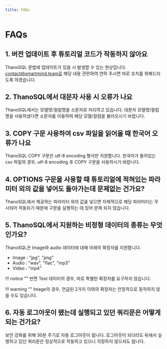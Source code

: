 ```yaml
---
title: FAQs
---
```

# __FAQs__

## **1. 버전 업데이트 후 튜토리얼 코드가 작동하지 않아요**
ThanoSQL 문법에 업데이트가 있을 시 발생할 수 있는 현상입니다. contact@smartmind.team로 해당 내용 관련하여 연락 주시면 따로 조치를 취해드리도록 하겠습니다.

## **2. ThanoSQL에서 대문자 사용 시 오류가 나요** 
ThanoSQL에서는 모델명/컬럼명을 소문자로 처리하고 있습니다. 대문자 모델명/컬럼명을 사용하셨다면 소문자를 이용하여 해당 모델/컬럼을 불러오시기 바랍니다.

## **3. COPY 구문 사용하여 csv 파일을 읽어올 때 한국어 오류가 나요**
ThanoSQL COPY 구문은 utf-8 encoding 형식만 지원합니다. 한국어가 들어있는 csv 파일의 경우, utf-8 encoding 후 COPY 구문을 사용하시기 바랍니다.

## **4. OPTIONS 구문을 사용할 때 튜토리얼에 적혀있는 파라미터 외의 값을 넣어도 돌아가는데 문제없는 건가요?**
ThanoSQL에서 제공하는 파라미터 외의 값을 넣으면 자체적으로 해당 파라미터는 무시되어 작동되기 때문에 구문을 실행하는 데 있어 문제 되지 않습니다.

## **5. ThanoSQL에서 지원하는 비정형 데이터의 종류는 무엇인가요?**
ThanoSQL은  Image와 audio 데이터에 대해 아래의 확장자를 지원합니다.

- Image :  "jpg", "png"  
- Audio : "wav", "flac", "mp3"
- Video : "mp4"

!!! notice ""
    반면 Text 데이터의 경우, 따로 특별한 확장자를 요구하지 않습니다. 

!!! warning ""
    Image의 경우, 언급된 2가지 이외의 확장자는 안정적으로 동작하지 않을 수도 있습니다.

## **6. 자동 로그아웃이 됐는데 실행되고 있던 쿼리문은 어떻게 되는 건가요?**
보안 강화를 위해 30분 주기로 자동 로그아웃이 됩니다. 로그아웃이 되더라도 뒤에서 실행하고 있던 쿼리문은 정상적으로 작동하고 있으니 걱정하지 않으셔도 됩니다.